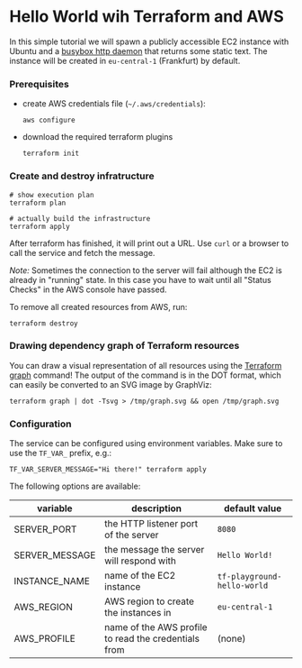 # Hello World wih Terraform and AWS

In this simple tutorial we will spawn a publicly accessible EC2 instance with 
Ubuntu and a [busybox http daemon](https://openwrt.org/docs/guide-user/services/webserver/http.httpd) that returns some static text. The instance
will be created in `eu-central-1` (Frankfurt) by default. 


### Prerequisites
- create AWS credentials file (`~/.aws/credentials`):
    ```
    aws configure
    ```
- download the required terraform plugins
    ```
    terraform init
    ```


### Create and destroy infratructure
```
# show execution plan
terraform plan

# actually build the infrastructure 
terraform apply
```
After terraform has finished, it will print out a URL. Use `curl` or a browser 
to call the service and fetch the message.

*Note:* Sometimes the connection to the server will fail although the EC2 is 
already in "running" state. In this case you have to wait until all "Status
Checks" in the AWS console have passed.

To remove all created resources from AWS, run:
```
terraform destroy
```


### Drawing dependency graph of Terraform resources
You can draw a visual representation of all resources using the 
[Terraform graph](https://www.terraform.io/docs/commands/graph.html) 
command! The output of the command is in the DOT format, which can easily be
converted to an SVG image by GraphViz:
```
terraform graph | dot -Tsvg > /tmp/graph.svg && open /tmp/graph.svg
``` 


### Configuration
The service can be configured using environment variables. Make sure to use the 
`TF_VAR_` prefix, e.g.:
```
TF_VAR_SERVER_MESSAGE="Hi there!" terraform apply
```

The following options are available:

| variable       | description                                          | default value               |
|----------------|------------------------------------------------------|-----------------------------|
| SERVER_PORT    | the HTTP listener port of the server                 | `8080`                      |
| SERVER_MESSAGE | the message the server will respond with             | `Hello World!`            |
| INSTANCE_NAME  | name of the EC2 instance                             | `tf-playground-hello-world` |
| AWS_REGION     | AWS region to create the instances in                | `eu-central-1`              |
| AWS_PROFILE    | name of the AWS profile to read the credentials from | (none)                      |
